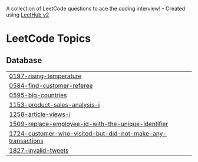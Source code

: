 A collection of LeetCode questions to ace the coding interview! - Created using [LeetHub v2](https://github.com/arunbhardwaj/LeetHub-2.0)
<!---LeetCode Topics Start-->
# LeetCode Topics
## Database
|  |
| ------- |
| [0197-rising-temperature](https://github.com/truongphuongthao1808/SQL-Leetcode-Solutions/tree/master/0197-rising-temperature) |
| [0584-find-customer-referee](https://github.com/truongphuongthao1808/SQL-Leetcode-Solutions/tree/master/0584-find-customer-referee) |
| [0595-big-countries](https://github.com/truongphuongthao1808/SQL-Leetcode-Solutions/tree/master/0595-big-countries) |
| [1153-product-sales-analysis-i](https://github.com/truongphuongthao1808/SQL-Leetcode-Solutions/tree/master/1153-product-sales-analysis-i) |
| [1258-article-views-i](https://github.com/truongphuongthao1808/SQL-Leetcode-Solutions/tree/master/1258-article-views-i) |
| [1509-replace-employee-id-with-the-unique-identifier](https://github.com/truongphuongthao1808/SQL-Leetcode-Solutions/tree/master/1509-replace-employee-id-with-the-unique-identifier) |
| [1724-customer-who-visited-but-did-not-make-any-transactions](https://github.com/truongphuongthao1808/SQL-Leetcode-Solutions/tree/master/1724-customer-who-visited-but-did-not-make-any-transactions) |
| [1827-invalid-tweets](https://github.com/truongphuongthao1808/SQL-Leetcode-Solutions/tree/master/1827-invalid-tweets) |
<!---LeetCode Topics End-->